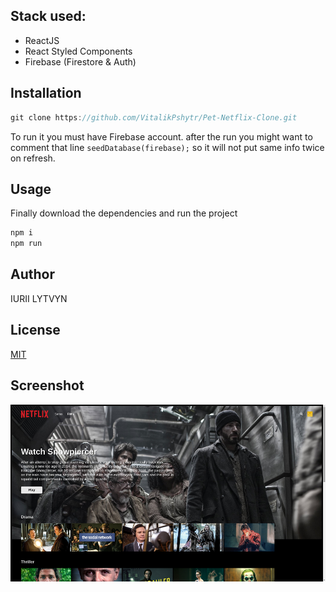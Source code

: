 ## Stack used:

-   ReactJS
-   React Styled Components
-   Firebase (Firestore & Auth)


## Installation

```cs
git clone https://github.com/VitalikPshytr/Pet-Netflix-Clone.git
```

To run it you must have Firebase account.
after the run you might want to comment that line `seedDatabase(firebase);` so it will not put same info twice on refresh.

## Usage

Finally download the dependencies and run the project

```cs
npm i
npm run
```

## Author

IURII LYTVYN

## License

[MIT](https://choosealicense.com/licenses/mit/)

## Screenshot

![](src/demo.png)
